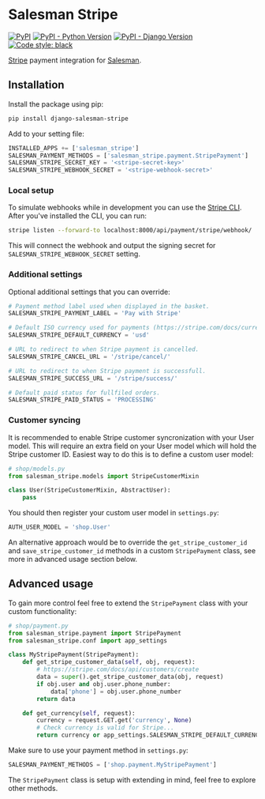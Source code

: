 # Salesman Stripe

[![PyPI](https://img.shields.io/pypi/v/django-salesman-stripe)](https://pypi.org/project/django-salesman-stripe/)
[![PyPI - Python Version](https://img.shields.io/pypi/pyversions/django-salesman-stripe)](https://pypi.org/project/django-salesman-stripe/)
[![PyPI - Django Version](https://img.shields.io/pypi/djversions/django-salesman-stripe)](https://pypi.org/project/django-salesman-stripe/)
[![Code style: black](https://img.shields.io/badge/code%20style-black-000000.svg)](https://github.com/psf/black)

[Stripe](https://stripe.com/) payment integration for [Salesman](https://github.com/dinoperovic/django-salesman).

## Installation

Install the package using pip:

```bash
pip install django-salesman-stripe
```

Add to your setting file:

```python
INSTALLED_APPS += ['salesman_stripe']
SALESMAN_PAYMENT_METHODS = ['salesman_stripe.payment.StripePayment']
SALESMAN_STRIPE_SECRET_KEY = '<stripe-secret-key>'
SALESMAN_STRIPE_WEBHOOK_SECRET = '<stripe-webhook-secret>'
```

### Local setup

To simulate webhooks while in development you can use the [Stripe CLI](https://stripe.com/docs/stripe-cli).
After you've installed the CLI, you can run:

```bash
stripe listen --forward-to localhost:8000/api/payment/stripe/webhook/
```

This will connect the webhook and output the signing secret for `SALESMAN_STRIPE_WEBHOOK_SECRET` setting.

### Additional settings

Optional additional settings that you can override:

```python
# Payment method label used when displayed in the basket.
SALESMAN_STRIPE_PAYMENT_LABEL = 'Pay with Stripe'

# Default ISO currency used for payments (https://stripe.com/docs/currencies)
SALESMAN_STRIPE_DEFAULT_CURRENCY = 'usd'

# URL to redirect to when Stripe payment is cancelled.
SALESMAN_STRIPE_CANCEL_URL = '/stripe/cancel/'

# URL to redirect to when Stripe payment is successfull.
SALESMAN_STRIPE_SUCCESS_URL = '/stripe/success/'

# Default paid status for fullfiled orders.
SALESMAN_STRIPE_PAID_STATUS = 'PROCESSING'
```

### Customer syncing

It is recommended to enable Stripe customer syncronization with your User model.
This will require an extra field on your User model which will hold the Stripe customer ID.
Easiest way to do this is to define a custom user model:

```python
# shop/models.py
from salesman_stripe.models import StripeCustomerMixin

class User(StripeCustomerMixin, AbstractUser):
    pass
```

You should then register your custom user model in `settings.py`:

```python
AUTH_USER_MODEL = 'shop.User'
```

An alternative approach would be to override the `get_stripe_customer_id` and `save_stripe_customer_id`
methods in a custom `StripePayment` class, see more in advanced usage section below.

## Advanced usage

To gain more control feel free to extend the `StripePayment` class with your custom functionality:

```python
# shop/payment.py
from salesman_stripe.payment import StripePayment
from salesman_stripe.conf import app_settings

class MyStripePayment(StripePayment):
    def get_stripe_customer_data(self, obj, request):
        # https://stripe.com/docs/api/customers/create
        data = super().get_stripe_customer_data(obj, request)
        if obj.user and obj.user.phone_number:
            data['phone'] = obj.user.phone_number
        return data

    def get_currency(self, request):
        currency = request.GET.get('currency', None)
        # Check currency is valid for Stripe...
        return currency or app_settings.SALESMAN_STRIPE_DEFAULT_CURRENCY
```

Make sure to use your payment method in `settings.py`:

```python
SALESMAN_PAYMENT_METHODS = ['shop.payment.MyStripePayment']
```

The `StripePayment` class is setup with extending in mind, feel free to explore other methods.
